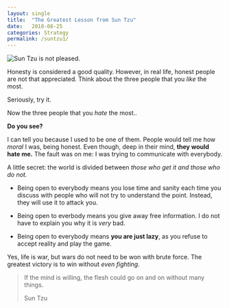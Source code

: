 ```yaml
---
layout: single
title:  "The Greatest Lesson from Sun Tzu"
date:   2018-08-25 
categories: Strategy
permalink: /suntzu1/
---
```


![Sun Tzu is not pleased.](https://aforisticamente.com/wp-content/uploads/2018/01/SunTzu1.jpg)


Honesty is considered a good quality. However, in real life, honest people are not that appreciated. Think about the three people that you *like* the most. 

Seriously, try it.

Now the three people that you *hate* the most..	

**Do you see?**

I can tell you because I used to be one of them. People would tell me how *moral* I was, being honest. Even though, deep in their mind, **they would hate me.** The fault was on me: I was trying to communicate with everybody.

A little secret: the world is divided between *those who get it and those who do not.*

- Being open to everybody means you lose time and sanity each time you discuss with people who will not try to understand the point. Instead, they will use it to attack you.

- Being open to everbody means you give away free information. I do not have to explain you why it is *very* bad.

- Being open to everybody means **you are just lazy**, as you refuse to accept reality and play the game.

Yes, life is war, but wars do not need to be won with brute force. The greatest victory is to win without *even fighting*.


> If the mind is willing, the flesh could go on and on without many things.
> 
> Sun Tzu

